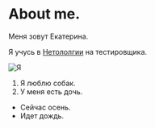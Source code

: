 # About me.

Меня зовут Екатерина. 

Я учусь в [Нетололгии](https://netology.ru/) на тестировщика.


![Я](IMG_0233.jpg)

1. Я люблю собак.
2. У меня есть дочь.
   
- Сейчас осень.
- Идет дождь.

